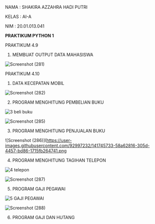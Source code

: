 NAMA : SHAKIRA AZZAHRA HADI PUTRI

KELAS : AI-A

NIM : 20.01.013.041

**PRAKTIKUM PYTHON 1**

PRAKTIKUM 4.9
1. MEMBUAT OUTPUT DATA MAHASISWA

![Screenshot (281)](https://user-images.githubusercontent.com/92997232/141737506-21b81f6d-fb4a-483d-b2b4-e6f91a6eabf0.png)

PRAKTIKUM 4.10
1. DATA KECEPATAN MOBIL

![Screenshot (282)](https://user-images.githubusercontent.com/92997232/141739274-e959f851-8146-49ef-bfc5-df9bdc3885e6.png)

2. PROGRAM MENGHITUNG PEMBELIAN BUKU

![3  beli buku](https://user-images.githubusercontent.com/92997232/141745237-7f85437b-6600-4963-9a76-a9cf0fc0b46b.png)

![Screenshot (285)](https://user-images.githubusercontent.com/92997232/141745472-966017f1-f0eb-45ba-8778-6e909cce6f0f.png)

3. PROGRAM MENGHITUNG PENJUALAN BUKU

![Screenshot (286)](https://user-images.githubusercontent.com/92997232/141745733-58a62816-305d-4457-bd86-1715fb264741.png

4. PROGRAM MENGHITUNG TAGIHAN TELEPON

![4  telepon](https://user-images.githubusercontent.com/92997232/141750221-01a62032-f8c8-4ba5-b42b-2cebc075d1cc.png)

![Screenshot (287)](https://user-images.githubusercontent.com/92997232/141750294-1494f932-05a8-4a81-9f90-81c63a0ece8e.png)

5. PROGRAM GAJI PEGAWAI

![5  GAJI PEGAWAI](https://user-images.githubusercontent.com/92997232/141751672-e60bfcf5-e9d7-433a-b53d-0217357aa6d2.png)

![Screenshot (288)](https://user-images.githubusercontent.com/92997232/141751867-1fd72099-1542-4f67-abb9-aa00dcf6f495.png)

6. PROGRAM GAJI DAN HUTANG




